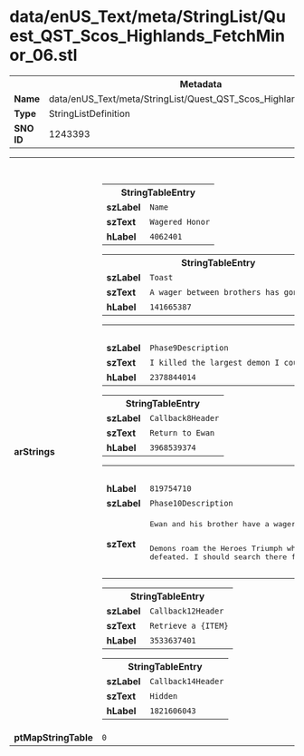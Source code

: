 <h1>data/enUS_Text/meta/StringList/Quest_QST_Scos_Highlands_FetchMinor_06.stl</h1><table><tr><th colspan="100%">Metadata</th></tr><tr><td><b>Name</b></td><td>data/enUS_Text/meta/StringList/Quest_QST_Scos_Highlands_FetchMinor_06.stl</td></tr><tr><td><b>Type</b></td><td>StringListDefinition</td></tr><tr><td><b>SNO ID</b></td><td>1243393</td></tr></table>

<table><tr><th colspan="100%">Fields</th></tr><tr><td><b>arStrings</b></td><td><table><tr><th colspan="100%">StringTableEntry</th></tr><tr><td><b>szLabel</b></td><td><code>Name</code></td></tr><tr><td><b>szText</b></td><td><code>Wagered Honor</code></td></tr><tr><td><b>hLabel</b></td><td><code>4062401</code></td></tr></table>


<table><tr><th colspan="100%">StringTableEntry</th></tr><tr><td><b>szLabel</b></td><td><code>Toast</code></td></tr><tr><td><b>szText</b></td><td><code>A wager between brothers has gone awry.</code></td></tr><tr><td><b>hLabel</b></td><td><code>141665387</code></td></tr></table>


<table><tr><th colspan="100%">StringTableEntry</th></tr><tr><td><b>szLabel</b></td><td><code>Phase9Description</code></td></tr><tr><td><b>szText</b></td><td><code>I killed the largest demon I could find and took its horn. I should return to Ewan and see if it large enough to win his wager. </code></td></tr><tr><td><b>hLabel</b></td><td><code>2378844014</code></td></tr></table>


<table><tr><th colspan="100%">StringTableEntry</th></tr><tr><td><b>szLabel</b></td><td><code>Callback8Header</code></td></tr><tr><td><b>szText</b></td><td><code>Return to Ewan</code></td></tr><tr><td><b>hLabel</b></td><td><code>3968539374</code></td></tr></table>


<table><tr><th colspan="100%">StringTableEntry</th></tr><tr><td><b>hLabel</b></td><td><code>819754710</code></td></tr><tr><td><b>szLabel</b></td><td><code>Phase10Description</code></td></tr><tr><td><b>szText</b></td><td><pre>Ewan and his brother have a wager on who can claim the biggest demon horn. But with Ewan drunk at the inn, he’s hired me to hunt demons for him.

Demons roam the Heroes Triumph where Astaroth was originally defeated. I should search there for a demon of adequate size. </pre></td></tr></table>


<table><tr><th colspan="100%">StringTableEntry</th></tr><tr><td><b>szLabel</b></td><td><code>Callback12Header</code></td></tr><tr><td><b>szText</b></td><td><code>Retrieve a {ITEM}</code></td></tr><tr><td><b>hLabel</b></td><td><code>3533637401</code></td></tr></table>


<table><tr><th colspan="100%">StringTableEntry</th></tr><tr><td><b>szLabel</b></td><td><code>Callback14Header</code></td></tr><tr><td><b>szText</b></td><td><code>Hidden</code></td></tr><tr><td><b>hLabel</b></td><td><code>1821606043</code></td></tr></table>


</td></tr><tr><td><b>ptMapStringTable</b></td><td><code>0</code></td></tr></table>

